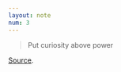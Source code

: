 ```yaml
---
layout: note
num: 3
---
```


>Put curiosity above power 

[Source](https://wiki.xxiivv.com/site/visual_faqs.html).
